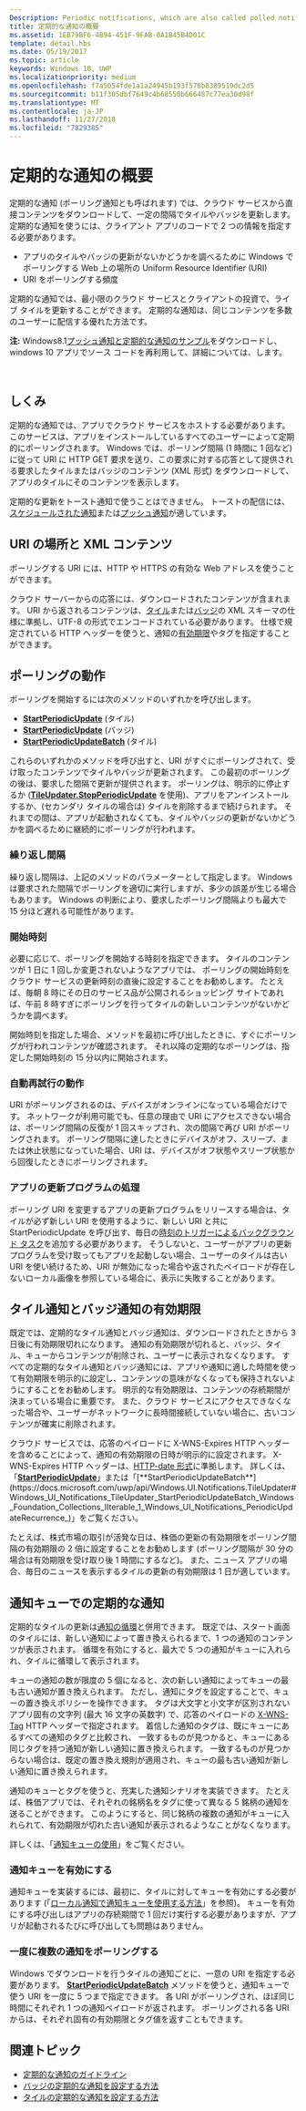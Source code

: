 ```yaml
---
Description: Periodic notifications, which are also called polled notifications, update tiles and badges at a fixed interval by downloading content from a cloud service.
title: 定期的な通知の概要
ms.assetid: 1EB79BF6-4B94-451F-9FAB-0A1B45B4D01C
template: detail.hbs
ms.date: 05/19/2017
ms.topic: article
keywords: Windows 10, UWP
ms.localizationpriority: medium
ms.openlocfilehash: f7a5054fde1a1a24945b193f578b8389519dc2d5
ms.sourcegitcommit: b11f305dbf7649c4b68550b666487c77ea30d98f
ms.translationtype: MT
ms.contentlocale: ja-JP
ms.lasthandoff: 11/27/2018
ms.locfileid: "7829385"
---
```

# <a name="periodic-notification-overview"></a>定期的な通知の概要
 


定期的な通知 (ポーリング通知とも呼ばれます) では、クラウド サービスから直接コンテンツをダウンロードして、一定の間隔でタイルやバッジを更新します。 定期的な通知を使うには、クライアント アプリのコードで 2 つの情報を指定する必要があります。

-   アプリのタイルやバッジの更新がないかどうかを調べるために Windows でポーリングする Web 上の場所の Uniform Resource Identifier (URI)
-   URI をポーリングする頻度

定期的な通知では、最小限のクラウド サービスとクライアントの投資で、ライブ タイルを更新することができます。 定期的な通知は、同じコンテンツを多数のユーザーに配信する優れた方法です。

**注:**  Windows8.1[プッシュ通知と定期的な通知のサンプル](http://go.microsoft.com/fwlink/p/?linkid=231476)をダウンロードし、windows 10 アプリでソース コードを再利用して、詳細については、します。

 

## <a name="how-it-works"></a>しくみ


定期的な通知では、アプリでクラウド サービスをホストする必要があります。 このサービスは、アプリをインストールしているすべてのユーザーによって定期的にポーリングされます。 Windows では、ポーリング間隔 (1 時間に 1 回など) に従って URI に HTTP GET 要求を送り、この要求に対する応答として提供される要求したタイルまたはバッジのコンテンツ (XML 形式) をダウンロードして、アプリのタイルにそのコンテンツを表示します。

定期的な更新をトースト通知で使うことはできません。 トーストの配信には、[スケジュールされた通知](https://msdn.microsoft.com/library/windows/apps/hh465417)または[プッシュ通知](https://msdn.microsoft.com/library/windows/apps/xaml/hh868252)が適しています。

## <a name="uri-location-and-xml-content"></a>URI の場所と XML コンテンツ


ポーリングする URI には、HTTP や HTTPS の有効な Web アドレスを使うことができます。

クラウド サーバーからの応答には、ダウンロードされたコンテンツが含まれます。 URI から返されるコンテンツは、[タイル](adaptive-tiles-schema.md)または[バッジ](https://msdn.microsoft.com/library/windows/apps/br212851)の XML スキーマの仕様に準拠し、UTF-8 の形式でエンコードされている必要があります。 仕様で規定されている HTTP ヘッダーを使うと、通知の[有効期限](#expiration-of-tile-and-badge-notifications)やタグを指定することができます。

## <a name="polling-behavior"></a>ポーリングの動作


ポーリングを開始するには次のメソッドのいずれかを呼び出します。

-   [**StartPeriodicUpdate**](https://docs.microsoft.com/uwp/api/Windows.UI.Notifications.TileUpdater#Windows_UI_Notifications_TileUpdater_StartPeriodicUpdate_Windows_Foundation_Uri_Windows_Foundation_DateTime_Windows_UI_Notifications_PeriodicUpdateRecurrence_) (タイル)
-   [**StartPeriodicUpdate**](https://docs.microsoft.com/uwp/api/Windows.UI.Notifications.BadgeUpdater#Windows_UI_Notifications_BadgeUpdater_StartPeriodicUpdate_Windows_Foundation_Uri_Windows_Foundation_DateTime_Windows_UI_Notifications_PeriodicUpdateRecurrence_) (バッジ)
-   [**StartPeriodicUpdateBatch**](https://docs.microsoft.com/uwp/api/Windows.UI.Notifications.TileUpdater#Windows_UI_Notifications_TileUpdater_StartPeriodicUpdateBatch_Windows_Foundation_Collections_IIterable_1_Windows_UI_Notifications_PeriodicUpdateRecurrence_) (タイル)

これらのいずれかのメソッドを呼び出すと、URI がすぐにポーリングされて、受け取ったコンテンツでタイルやバッジが更新されます。 この最初のポーリングの後は、要求した間隔で更新が提供されます。 ポーリングは、明示的に停止するか ([**TileUpdater.StopPeriodicUpdate**](https://docs.microsoft.com/uwp/api/Windows.UI.Notifications.TileUpdater.StopPeriodicUpdate) を使用)、アプリをアンインストールするか、(セカンダリ タイルの場合は) タイルを削除するまで続けられます。 それまでの間は、アプリが起動されなくても、タイルやバッジの更新がないかどうかを調べるために継続的にポーリングが行われます。

### <a name="the-recurrence-interval"></a>繰り返し間隔

繰り返し間隔は、上記のメソッドのパラメーターとして指定します。 Windows は要求された間隔でポーリングを適切に実行しますが、多少の誤差が生じる場合もあります。 Windows の判断により、要求したポーリング間隔よりも最大で 15 分ほど遅れる可能性があります。

### <a name="the-start-time"></a>開始時刻

必要に応じて、ポーリングを開始する時刻を指定できます。 タイルのコンテンツが 1 日に 1 回しか変更されないようなアプリでは、 ポーリングの開始時刻をクラウド サービスの更新時刻の直後に設定することをお勧めします。 たとえば、毎朝 8 時にその日のサービス品が公開されるショッピング サイトであれば、午前 8 時すぎにポーリングを行ってタイルの新しいコンテンツがないかどうかを調べます。

開始時刻を指定した場合、メソッドを最初に呼び出したときに、すぐにポーリングが行われコンテンツが確認されます。 それ以降の定期的なポーリングは、指定した開始時刻の 15 分以内に開始されます。

### <a name="automatic-retry-behavior"></a>自動再試行の動作

URI がポーリングされるのは、デバイスがオンラインになっている場合だけです。 ネットワークが利用可能でも、任意の理由で URI にアクセスできない場合は、ポーリング間隔の反復が 1 回スキップされ、次の間隔で再び URI がポーリングされます。 ポーリング間隔に達したときにデバイスがオフ、スリープ、または休止状態になっていた場合、URI は、デバイスがオフ状態やスリープ状態から回復したときにポーリングされます。

### <a name="handling-app-updates"></a>アプリの更新プログラムの処理

ポーリング URI を変更するアプリの更新プログラムをリリースする場合は、タイルが必ず新しい URI を使用するように、新しい URI と共に StartPeriodicUpdate を呼び出す、毎日の[時刻のトリガーによるバックグラウンド タスク](../../../launch-resume/run-a-background-task-on-a-timer-.md)を追加する必要があります。 そうしないと、ユーザーがアプリの更新プログラムを受け取ってもアプリを起動しない場合、ユーザーのタイルは古い URI を使い続けるため、URI が無効になった場合や返されたペイロードが存在しないローカル画像を参照している場合に、表示に失敗することがあります。

## <a name="expiration-of-tile-and-badge-notifications"></a>タイル通知とバッジ通知の有効期限


既定では、定期的なタイル通知とバッジ通知は、ダウンロードされたときから 3 日後に有効期限切れになります。 通知の有効期限が切れると、バッジ、タイル、キューからコンテンツが削除され、ユーザーに表示されなくなります。 すべての定期的なタイル通知とバッジ通知には、アプリや通知に適した時間を使って有効期限を明示的に設定し、コンテンツの意味がなくなっても保持されないようにすることをお勧めします。 明示的な有効期限は、コンテンツの存続期間が決まっている場合に重要です。 また、クラウド サービスにアクセスできなくなった場合や、ユーザーがネットワークに長時間接続していない場合に、古いコンテンツが確実に削除されます。

クラウド サービスでは、応答のペイロードに X-WNS-Expires HTTP ヘッダーを含めることによって、通知の有効期限の日時が明示的に設定されます。 X-WNS-Expires HTTP ヘッダーは、[HTTP-date 形式](http://go.microsoft.com/fwlink/p/?linkid=253706)に準拠します。 詳しくは、「[**StartPeriodicUpdate**](https://docs.microsoft.com/uwp/api/Windows.UI.Notifications.TileUpdater#Windows_UI_Notifications_TileUpdater_StartPeriodicUpdate_Windows_Foundation_Uri_Windows_Foundation_DateTime_Windows_UI_Notifications_PeriodicUpdateRecurrence_)」または「[**StartPeriodicUpdateBatch**](https://docs.microsoft.com/uwp/api/Windows.UI.Notifications.TileUpdater#Windows_UI_Notifications_TileUpdater_StartPeriodicUpdateBatch_Windows_Foundation_Collections_IIterable_1_Windows_UI_Notifications_PeriodicUpdateRecurrence_)」をご覧ください。

たとえば、株式市場の取引が活発な日は、株価の更新の有効期限をポーリング間隔の有効期限の 2 倍に設定することをお勧めします (ポーリング間隔が 30 分の場合は有効期限を受け取り後 1 時間にするなど)。 また、ニュース アプリの場合、毎日のニュースを表示するタイルの更新の有効期限は 1 日が適しています。

## <a name="periodic-notifications-in-the-notification-queue"></a>通知キューでの定期的な通知


定期的なタイルの更新は[通知の循環](https://msdn.microsoft.com/library/windows/apps/hh781199)と併用できます。 既定では、スタート画面のタイルには、新しい通知によって置き換えられるまで、1 つの通知のコンテンツが表示されます。 循環を有効にすると、最大で 5 つの通知がキューに入れられ、タイルに循環して表示されます。

キューの通知の数が限度の 5 個になると、次の新しい通知によってキューの最も古い通知が置き換えられます。 ただし、通知にタグを設定することで、キューの置き換えポリシーを操作できます。 タグは大文字と小文字が区別されないアプリ固有の文字列 (最大 16 文字の英数字) で、応答のペイロードの [X-WNS-Tag](https://msdn.microsoft.com/library/windows/apps/hh465435.aspx#pncodes_x_wns_tag) HTTP ヘッダーで指定されます。 着信した通知のタグは、既にキューにあるすべての通知のタグと比較され、 一致するものが見つかると、キューにある同じタグを持つ通知が新しい通知に置き換えられます。 一致するものが見つからない場合は、既定の置き換え規則が適用され、キューの最も古い通知が新しい通知に置き換えられます。

通知のキューとタグを使うと、充実した通知シナリオを実装できます。 たとえば、株価アプリでは、それぞれの銘柄名をタグに使って異なる 5 銘柄の通知を送ることができます。 このようにすると、同じ銘柄の複数の通知がキューに入れられて、有効期限が切れた古い通知が表示されるようなことがなくなります。

詳しくは、「[通知キューの使用](https://msdn.microsoft.com/library/windows/apps/hh781199)」をご覧ください。

### <a name="enabling-the-notification-queue"></a>通知キューを有効にする

通知キューを実装するには、最初に、タイルに対してキューを有効にする必要があります (「[ローカル通知で通知キューを使用する方法](https://blogs.msdn.microsoft.com/tiles_and_toasts/2016/01/05/quickstart-how-to-use-the-tile-notification-queue-with-local-notifications/)」を参照)。 キューを有効にする呼び出しはアプリの存続期間で 1 回だけ実行する必要がありますが、アプリが起動されるたびに呼び出しても問題はありません。

### <a name="polling-for-more-than-one-notification-at-a-time"></a>一度に複数の通知をポーリングする

Windows でダウンロードを行うタイルの通知ごとに、一意の URI を指定する必要があります。 [**StartPeriodicUpdateBatch**](https://docs.microsoft.com/uwp/api/Windows.UI.Notifications.TileUpdater#Windows_UI_Notifications_TileUpdater_StartPeriodicUpdateBatch_Windows_Foundation_Collections_IIterable_1_Windows_UI_Notifications_PeriodicUpdateRecurrence_) メソッドを使うと、通知キューで使う URI を一度に 5 つまで指定できます。 各 URI がポーリングされ、ほぼ同じ時間にそれぞれ 1 つの通知ペイロードが返されます。 ポーリングされる各 URI からは、それぞれ固有の有効期限とタグ値を返すこともできます。

## <a name="related-topics"></a>関連トピック


* [定期的な通知のガイドライン](https://msdn.microsoft.com/library/windows/apps/hh761461)
* [バッジの定期的な通知を設定する方法](https://msdn.microsoft.com/library/windows/apps/hh761476)
* [タイルの定期的な通知を設定する方法](https://msdn.microsoft.com/library/windows/apps/hh761476)
 

